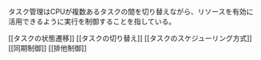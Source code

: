 タスク管理はCPUが複数あるタスクの間を切り替えながら、リソースを有効に活用できるように実行を制御することを指している。

[[タスクの状態遷移]]
[[タスクの切り替え]]
[[タスクのスケジューリング方式]]
[[同期制御]]
[[排他制御]]
